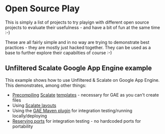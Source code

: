 Open Source Play
=====================

This is simply a list of projects to try playign with different open source projects
to evaluate their usefulness - and have a bit of fun at the same time :-)

These are all fairly simple and in no way are trying to demonstrate best practices -
they are mostly just hacked together. They can be used as a base to further explore
their capabilties of course :-)

Unfiltered Scalate Google App Engine example
--------------------------------------------

This example shows how to use Unfiltered & Scalate on Google App Engine. This
demonstrates, among other things:

* [Precompiling](http://scalate.fusesource.org/documentation/user-guide.html#precompiling_templates "Precompiling Scalate templates") [Scalate](http://scalate.fusesource.org/ "Scalate") [templates](http://scalate.fusesource.org/documentation/user-guide.html#Template_Languages "Scalate template languages") - necessary for GAE as you can't create files
* Using [Scalate layouts](http://scalate.fusesource.org/documentation/user-guide.html#layouts "Scalate layouts")
* Using the [GAE Maven plugin](http://code.google.com/p/maven-gae-plugin/ "GAE Maven plugin") for integration testing/running locally/deploying
* [Reserving ports](http://mojo.codehaus.org/build-helper-maven-plugin/reserve-network-port-mojo.html "Reserve network ports") for integration testing - no hardcoded ports for portability
